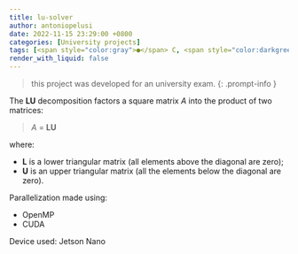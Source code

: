 ```yaml
---
title: lu-solver
author: antoniopelusi
date: 2022-11-15 23:29:00 +0800
categories: [University projects]
tags: [<span style="color:gray">●</span> C, <span style="color:darkgreen">●</span> cuda]
render_with_liquid: false
---
```


> this project was developed for an university exam.
{: .prompt-info }

The **LU** decomposition factors a square matrix *A* into the product of two matrices:

> *A* = **LU**

where:

- **L** is a lower triangular matrix (all elements above the diagonal are zero);
- **U** is an upper triangular matrix (all the elements below the diagonal are zero).

Parallelization made using:
- OpenMP
- CUDA

Device used: Jetson Nano
